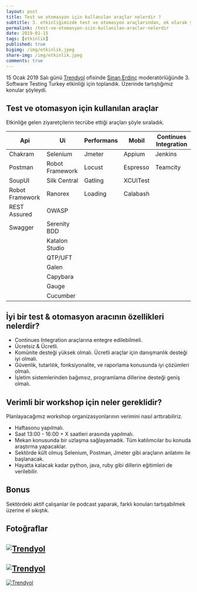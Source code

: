 ```yaml
---
layout: post
title: Test ve otomasyon için kullanılan araçlar nelerdir ?
subtitle: 3. etkinliğimizde test ve otomasyon araçlarından, ek olarak yapacağımız workshoplar hakkında konuştuk.
permalink: /test-ve-otomasyon-icin-kullanilan-araclar-nelerdir
date: 2019-01-15
tags: [etkinlik]
published: true
bigimg: /img/etkinlik.jpeg
share-img: /img/etkinlik.jpeg
comments: true
---
```

15 Ocak 2019 Salı günü [Trendyol](http://www.trendyol.com "Trendyol") ofisinde [Sinan Erdinç](https://www.sinanerdinc.com "Sinan Erdinç") moderatörlüğünde 3. Software Testing Turkey etkinliği için toplandık. Üzerinde tartıştığımız konular şöyleydi.

## Test ve otomasyon için kullanılan araçlar
Etkinliğe gelen ziyaretçilerin tecrübe ettiği araçları şöyle sıraladık.

|Api| Ui  | Performans | Mobil | Continues Integration
|--|--|--|--|--|
|Chakram  | Selenium | Jmeter  | Appium | Jenkins  |
|Postman  | Robot Framework  | Locust  | Espresso | Teamcity |
|SoupUI  | Silk Central  | Gatling  | XCUITest |  |
|Robot Framework  | Ranorex | Loading | Calabash  |  |
|REST Assured  | OWASP  |  |  |  |
|Swagger  |Serenity BDD  |  |  |  |
|  |Katalon Studio  |  |  |  |
|  | QTP/UFT |  |  |  |
|  | Galen  |  |  |  |
|  | Capybara |  |  |  |
|  | Gauge |  |  |  |
|  | Cucumber |  |  |  |


## İyi bir test & otomasyon aracının özellikleri nelerdir?

- Continues Integration araçlarına entegre edilebilmeli.
- Ücretsiz & Ücretli.
- Komünite desteği yüksek olmalı. Ücretli araçlar için danışmanlık desteği iyi olmalı.
- Güvenlik, tutarlılık, fonksiyonalite, ve raporlama konusunda iyi çözümleri olmalı.
- İşletim sistemlerinden bağımsız, programlama dillerine desteği geniş olmalı.

## Verimli bir workshop için neler gereklidir?
Planlayacağımız workshop organizasyonlarının verimini nasıl arttırabiliriz.

- Haftasonu yapılmalı.
- Saat 13:00 - 16:00 + X  saatleri arasında yapılmalı.
- Mekan konusunda bir uzlaşma sağlayamadık. Tüm katılımcılar bu konuda araştırma yapacaklar.
- Sektörde kült olmuş Selenium, Postman, Jmeter gibi araçların anlatımı ile başlanacak. 
- Hayatta kalacak kadar python, java, ruby gibi dillerin eğitimleri de verilebilir.

## Bonus
Sektördeki aktif çalışanlar ile podcast yaparak, farklı konuları tartışabilmek üzerine el sıkıştık.

## Fotoğraflar
[![Trendyol](https://www.softwaretestingturkey.com/img/trendyol_1.jpg "Trendyol")](# "Trendyol")
--
[![Trendyol](https://www.softwaretestingturkey.com/img/trendyol_2.jpg "Trendyol")](# "Trendyol")
--
[![Trendyol](https://www.softwaretestingturkey.com/img/trendyol_3.jpg "Trendyol")](# "Trendyol")
